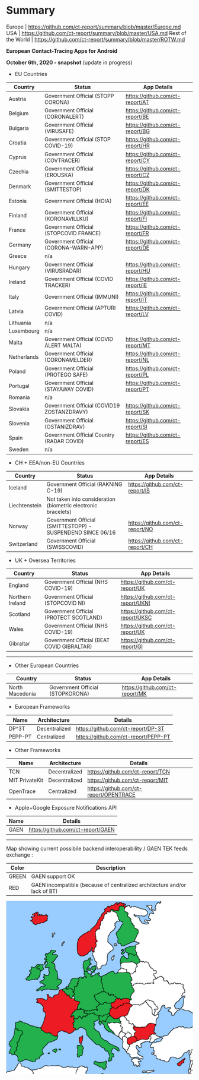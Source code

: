 # Summary

Europe | https://github.com/ct-report/summary/blob/master/Europe.md
USA | https://github.com/ct-report/summary/blob/master/USA.md
Rest of the World | https://github.com/ct-report/summary/blob/master/ROTW.md

**European Contact-Tracing Apps for Android**

**October 6th, 2020 - snapshot** (update in progress)

- EU Countries

Country | Status | App Details
--------|--------|------------
Austria | Government Official (STOPP CORONA) | https://github.com/ct-report/AT
Belgium | Government Official (CORONALERT) | https://github.com/ct-report/BE
Bulgaria | Government Official (VIRUSAFE) | https://github.com/ct-report/BG
Croatia | Government Official (STOP COVID-19) | https://github.com/ct-report/HR |
Cyprus | Government Official (COVTRACER) | https://github.com/ct-report/CY
Czechia | Government Official (EROUSKA) | https://github.com/ct-report/CZ
Denmark | Government Official (SMITTESTOP) | https://github.com/ct-report/DK
Estonia | Government Official (HOIA) | https://github.com/ct-report/EE |
Finland | Government Official (KORONAVILLKU) | https://github.com/ct-report/FI
France | Government Official (STOPCOVID FRANCE) | https://github.com/ct-report/FR
Germany | Government Official (CORONA-WARN-APP) | https://github.com/ct-report/DE
Greece | n/a |
Hungary | Government Official (VIRUSRADAR) | https://github.com/ct-report/HU
Ireland | Government Official (COVID TRACKER) | https://github.com/ct-report/IE
Italy | Government Official (IMMUNI) | https://github.com/ct-report/IT
Latvia | Government Official (APTURI COVID) | https://github.com/ct-report/LV
Lithuania | n/a |
Luxembourg | n/a |
Malta | Government Official (COVID ALERT MALTA) | https://github.com/ct-report/MT
Netherlands | Government Official (CORONAMELDER) | https://github.com/ct-report/NL
Poland | Government Official (PROTEGO SAFE) | https://github.com/ct-report/PL
Portugal | Government Official (STAYAWAY COVID) | https://github.com/ct-report/PT
Romania | n/a |
Slovakia | Government Official (COVID19 ZOSTANZDRAVY) | https://github.com/ct-report/SK
Slovenia | Government Official (OSTANIZDRAV) | https://github.com/ct-report/SI
Spain | Government Official Country (RADAR COVID) | https://github.com/ct-report/ES
Sweden | n/a |

- CH + EEA/non-EU Countries

Country | Status | App Details
--------|--------|------------
Iceland | Government Official (RAKNING C-19) | https://github.com/ct-report/IS
Liechtenstein | Not taken into consideration (biometric electronic bracelets) |
Norway | Government Official (SMITTESTOPP) - SUSPENDEND SINCE 06/16 | https://github.com/ct-report/NO
Switzerland | Government Official (SWISSCOVID) | https://github.com/ct-report/CH

- UK + Oversea Territories

Country | Status | App Details
--------|--------|------------
England | Government Official (NHS COVID-19) | https://github.com/ct-report/UK
Northern Ireland | Government Official (STOPCOVID NI) | https://github.com/ct-report/UKNI
Scotland | Government Official (PROTECT SCOTLAND) | https://github.com/ct-report/UKSC
Wales | Government Official (NHS COVID-19) | https://github.com/ct-report/UK
Gibraltar | Government Official (BEAT COVID GIBRALTAR) | https://github.com/ct-report/GI
-------------------------------

- Other European Countries

Country | Status | App Details
--------|--------|------------
North Macedonia | Government Official (STOPKORONA) | https://github.com/ct-report/MK


- European Frameworks

Name | Architecture | Details
-----|--------------|--------
DP^3T | Decentralized | https://github.com/ct-report/DP-3T
PEPP-PT | Centralized | https://github.com/ct-report/PEPP-PT

- Other Frameworks

Name | Architecture | Details
-----|--------------|--------
TCN | Decentralized | https://github.com/ct-report/TCN
MIT PrivateKit | Decentralized | https://github.com/ct-report/MIT
OpenTrace | Centralized | https://github.com/ct-report/OPENTRACE

- Apple+Google Exposure Notifications API

Name | Details
-----|--------
GAEN | https://github.com/ct-report/GAEN

-------------------------------

Map showing current possibile backend interoperability / GAEN TEK feeds exchange :

Color | Description
------|------------
GREEN | GAEN support OK
RED | GAEN incompatible (because of centralized architecture and/or lack of BT)

![](20201006_Europe_Map.png)
